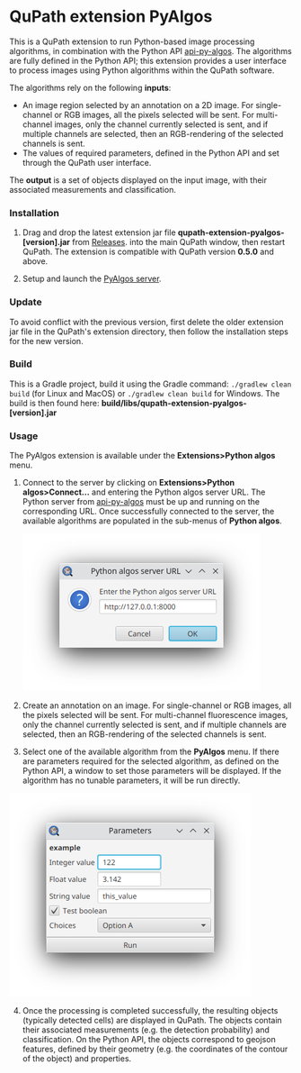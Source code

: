 # QuPath extension PyAlgos

This is a QuPath extension to run Python-based image processing algorithms, in combination with the Python
API [api-py-algos](https://github.com/EPFL-Center-for-Imaging/api-py-algos).
The algorithms are fully defined in the Python API; this extension provides a user interface to process images using
Python algorithms within the QuPath software.

The algorithms rely on the following **inputs**:

- An image region selected by an annotation on a 2D image.
  For single-channel or RGB images, all the pixels selected will be sent. For multi-channel images,
  only the channel currently selected is sent, and if multiple channels are selected, then an RGB-rendering of the
  selected channels is sent.
- The values of required parameters, defined in the Python API and set through the QuPath user interface.

The **output** is a set of objects displayed on the input image, with their associated measurements and classification.

### Installation

1. Drag and drop the latest extension jar file **qupath-extension-pyalgos-[version].jar** from [Releases](https://github.com/EPFL-Center-for-Imaging/qupath-extension-pyalgos/releases).
   into the main QuPath window, then restart QuPath. The extension is compatible with QuPath version **0.5.0** and above.

2. Setup and launch the [PyAlgos server](https://github.com/EPFL-Center-for-Imaging/api-py-algos).

### Update

To avoid conflict with the previous version, first delete the older extension jar file in the QuPath's extension
directory,
then follow the installation steps for the new version.

### Build

This is a Gradle project, build it using the Gradle command: `./gradlew clean build` (for Linux and MacOS)
or `./gradlew clean build` for Windows.
The build is then found here: **build/libs/qupath-extension-pyalgos-[version].jar**

### Usage

The PyAlgos extension is available under the **Extensions>Python algos** menu.

1. Connect to the server by clicking on **Extensions>Python algos>Connect...** and entering the Python algos server URL.
   The Python server from [api-py-algos](https://github.com/EPFL-Center-for-Imaging/api-py-algos) must be up and
   running on the corresponding URL. Once successfully connected to the server, the available algorithms are populated
   in the sub-menus of **Python algos**.

   ![screenshot_connect](readme_images/connection_window.png "Connection window")
2. Create an annotation on an image. For single-channel or RGB images, all the pixels selected will be sent. For
   multi-channel fluorescence images,
   only the channel currently selected is sent, and if multiple channels are selected, then an RGB-rendering of the
   selected channels is sent.
3. Select one of the available algorithm from the **PyAlgos** menu. If there are parameters required for the selected
   algorithm, as defined on the Python API,
   a window to set those parameters will be displayed.
   If the algorithm has no tunable parameters, it will be run directly.

![screenshot_parameters](readme_images/parameters_window.png "Parameters window")

4. Once the processing is completed successfully, the resulting objects (typically detected cells) are displayed in
   QuPath.
   The objects contain their associated measurements (e.g. the detection probability) and classification.
   On the Python API, the objects correspond to geojson features, defined by their geometry
   (e.g. the coordinates of the contour of the object) and properties.

